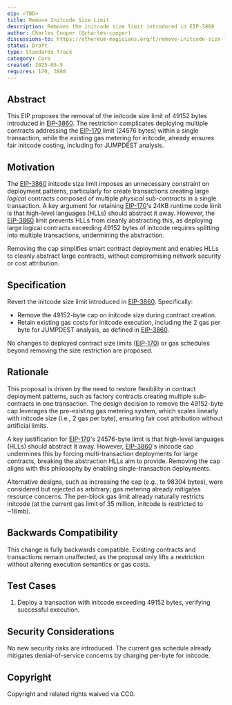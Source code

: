 ```yaml
---
eip: <TBD>
title: Remove Initcode Size Limit
description: Removes the initcode size limit introduced in EIP-3860
author: Charles Cooper (@charles-cooper)
discussions-to: https://ethereum-magicians.org/t/remove-initcode-size-limit/23066
status: Draft
type: Standards Track
category: Core
created: 2025-05-5
requires: 170, 3860
---
```


## Abstract
This EIP proposes the removal of the initcode size limit of 49152 bytes introduced in [EIP-3860](https://eips.ethereum.org/EIPS/eip-3860). The restriction complicates deploying multiple contracts addressing the [EIP-170](https://eips.ethereum.org/EIPS/eip-170) limit (24576 bytes) within a single transaction, while the existing gas metering for initcode, already ensures fair initcode costing, including for JUMPDEST analysis.

## Motivation

The [EIP-3860](https://eips.ethereum.org/EIPS/eip-3860) initcode size limit imposes an unnecessary constraint on deployment patterns, particularly for create transactions creating large _logical_ contracts composed of multiple _physical sub-contracts_ in a single transaction.
A key argument for retaining [EIP-170](https://eips.ethereum.org/EIPS/eip-170)'s 24KB runtime code limit is that high-level languages (HLLs) should abstract it away.
However, the [EIP-3860](https://eips.ethereum.org/EIPS/eip-3860) limit prevents HLLs from cleanly abstracting this, as deploying large logical contracts exceeding 49152 bytes of initcode requires splitting into multiple transactions, undermining the abstraction.

Removing the cap simplifies smart contract deployment and enables HLLs to cleanly abstract large contracts, without compromising network security or cost attribution.

## Specification
Revert the initcode size limit introduced in [EIP-3860](https://eips.ethereum.org/EIPS/eip-3860). Specifically:
- Remove the 49152-byte cap on initcode size during contract creation.
- Retain existing gas costs for initcode execution, including the 2 gas per byte for JUMPDEST analysis, as defined in [EIP-3860](https://eips.ethereum.org/EIPS/eip-3860).

No changes to deployed contract size limits ([EIP-170](https://eips.ethereum.org/EIPS/eip-170)) or gas schedules beyond removing the size restriction are proposed.

## Rationale

This proposal is driven by the need to restore flexibility in contract deployment patterns, such as factory contracts creating multiple sub-contracts in one transaction. The design decision to remove the 49152-byte cap leverages the pre-existing gas metering system, which scales linearly with initcode size (i.e., 2 gas per byte), ensuring fair cost attribution without artificial limits.

A key justification for [EIP-170](https://eips.ethereum.org/EIPS/eip-170)'s 24576-byte limit is that high-level languages (HLLs) should abstract it away. However, [EIP-3860](https://eips.ethereum.org/EIPS/eip-3860)'s initcode cap undermines this by forcing multi-transaction deployments for large contracts, breaking the abstraction HLLs aim to provide. Removing the cap aligns with this philosophy by enabling single-transaction deployments.

Alternative designs, such as increasing the cap (e.g., to 98304 bytes), were considered but rejected as arbitrary; gas metering already mitigates resource concerns. The per-block gas limit already naturally restricts initcode (at the current gas limit of 35 million, initcode is restricted to ~16mb).


## Backwards Compatibility
This change is fully backwards compatible. Existing contracts and transactions remain unaffected, as the proposal only lifts a restriction without altering execution semantics or gas costs.

## Test Cases
1. Deploy a transaction with initcode exceeding 49152 bytes, verifying successful execution.

## Security Considerations
No new security risks are introduced. The current gas schedule already mitigates denial-of-service concerns by charging per-byte for initcode.

## Copyright
Copyright and related rights waived via CC0.

